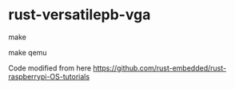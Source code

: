 # rust-versatilepb-vga

make

make qemu

Code modified from here https://github.com/rust-embedded/rust-raspberrypi-OS-tutorials

